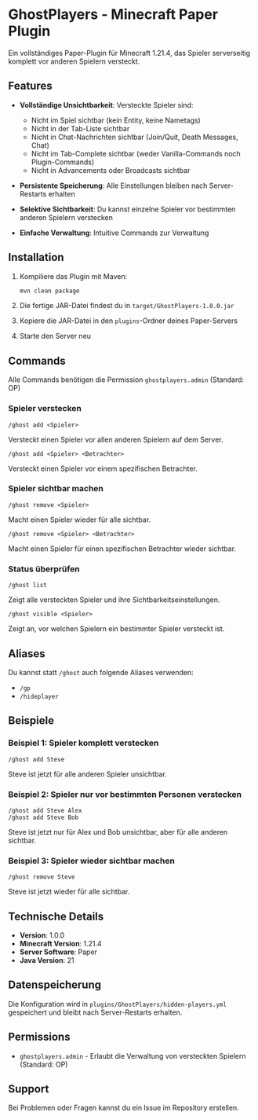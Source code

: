 # GhostPlayers - Minecraft Paper Plugin

Ein vollständiges Paper-Plugin für Minecraft 1.21.4, das Spieler serverseitig komplett vor anderen Spielern versteckt.

## Features

- **Vollständige Unsichtbarkeit**: Versteckte Spieler sind:
  - Nicht im Spiel sichtbar (kein Entity, keine Nametags)
  - Nicht in der Tab-Liste sichtbar
  - Nicht in Chat-Nachrichten sichtbar (Join/Quit, Death Messages, Chat)
  - Nicht im Tab-Complete sichtbar (weder Vanilla-Commands noch Plugin-Commands)
  - Nicht in Advancements oder Broadcasts sichtbar

- **Persistente Speicherung**: Alle Einstellungen bleiben nach Server-Restarts erhalten
- **Selektive Sichtbarkeit**: Du kannst einzelne Spieler vor bestimmten anderen Spielern verstecken
- **Einfache Verwaltung**: Intuitive Commands zur Verwaltung

## Installation

1. Kompiliere das Plugin mit Maven:
   ```bash
   mvn clean package
   ```

2. Die fertige JAR-Datei findest du in `target/GhostPlayers-1.0.0.jar`

3. Kopiere die JAR-Datei in den `plugins`-Ordner deines Paper-Servers

4. Starte den Server neu

## Commands

Alle Commands benötigen die Permission `ghostplayers.admin` (Standard: OP)

### Spieler verstecken

```
/ghost add <Spieler>
```
Versteckt einen Spieler vor allen anderen Spielern auf dem Server.

```
/ghost add <Spieler> <Betrachter>
```
Versteckt einen Spieler vor einem spezifischen Betrachter.

### Spieler sichtbar machen

```
/ghost remove <Spieler>
```
Macht einen Spieler wieder für alle sichtbar.

```
/ghost remove <Spieler> <Betrachter>
```
Macht einen Spieler für einen spezifischen Betrachter wieder sichtbar.

### Status überprüfen

```
/ghost list
```
Zeigt alle versteckten Spieler und ihre Sichtbarkeitseinstellungen.

```
/ghost visible <Spieler>
```
Zeigt an, vor welchen Spielern ein bestimmter Spieler versteckt ist.

## Aliases

Du kannst statt `/ghost` auch folgende Aliases verwenden:
- `/gp`
- `/hideplayer`

## Beispiele

### Beispiel 1: Spieler komplett verstecken
```
/ghost add Steve
```
Steve ist jetzt für alle anderen Spieler unsichtbar.

### Beispiel 2: Spieler nur vor bestimmten Personen verstecken
```
/ghost add Steve Alex
/ghost add Steve Bob
```
Steve ist jetzt nur für Alex und Bob unsichtbar, aber für alle anderen sichtbar.

### Beispiel 3: Spieler wieder sichtbar machen
```
/ghost remove Steve
```
Steve ist jetzt wieder für alle sichtbar.

## Technische Details

- **Version**: 1.0.0
- **Minecraft Version**: 1.21.4
- **Server Software**: Paper
- **Java Version**: 21

## Datenspeicherung

Die Konfiguration wird in `plugins/GhostPlayers/hidden-players.yml` gespeichert und bleibt nach Server-Restarts erhalten.

## Permissions

- `ghostplayers.admin` - Erlaubt die Verwaltung von versteckten Spielern (Standard: OP)

## Support

Bei Problemen oder Fragen kannst du ein Issue im Repository erstellen.
